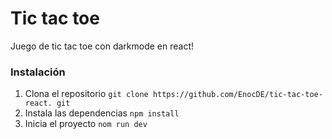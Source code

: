 # Tic tac toe

Juego de tic tac toe con darkmode en react!

### Instalación
1. Clona el repositorio `git clone https://github.com/EnocDE/tic-tac-toe-react. git`
2. Instala las dependencias `npm install`
3. Inicia el proyecto `nom run dev`